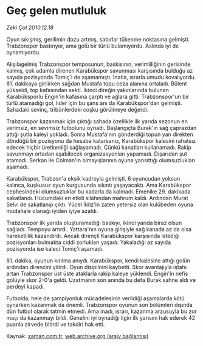 # Geç gelen mutluluk

*Zeki Çol 2010.12.18*

<td class="columnist-detail">
<p>Oyun sıkışmış, gerilimin dozu artmış, sabırlar tükenme noktasına gelmişti. Trabzonspor bastırıyor, ama golü bir türlü bulamıyordu. Aslında iyi de oynamıyordu.</p>
<p>
<div id="haberMetinDiv">
<p>
Alışılagelmiş Trabzonspor temposunun, baskısının, verimliliğinin gerisinde kalmış, çok adamla direnen Karabükspor savunması karşısında bulduğu az sayıda pozisyonda Tomiç'i de aşamamıştı. İnatla, ısrarla umudu kovalıyordu. 81. dakikaya girilirken sağdan Mustafa topu ceza alanına ortaladı. Bülent yükseldi, top kafasından sekti. İkinci direğin yakınlarında bulunan Karabüksporlu Engin'in kafasına çarptı ve ağlara gitti. Trabzonspor'un bir türlü atamadığı gol, lider için bu şans anı da Karabükspor'dan gelmişti. Sahadaki sevinç, tribünlerdeki coşku görülmeye değerdi.
<p>
Trabzonspor kazanmak için çıktığı sahada özellikle ilk yarıda sezonun en verimsiz, en sevimsiz futbolunu oynadı. Başlangıçta Burak'ın sağ çaprazdan attığı şutla kaleyi yokladı. Sonra Mustafa'nın gönderdiği topun yan direkten döndüğü bir pozisyonu da hesaba katarsanız, Karabükspor kalesini rahatsız edecek hiçbir üretkenliği sağlayamadı. Çünkü kanatları kullanamadı. Rakip savunmayı ortadan aşabilecek organizasyonları yapamadı. Dışarıdan şut atamadı. Serkan ile Colman'ın olmayışlarının oyuna yansıttığı olumsuzlukları aşamadı.
<p>
Karabükspor, Trabzon'a eksik kadroyla gelmişti. 6 oyuncudan yoksun kalınca, kuşkusuz oyun kurgusunda sıkıntı yaşayacaktı. Ama Karabükspor cephesindeki olumsuzluklar bu kadarla da kalmadı. Emenike 29. dakikada sakatlandı. Hücumdaki en etkili silahından mahrum kaldı. Ardından Murat Selvi de sakatlanıp çıktı. Yücel İldiz'in zaten yetersiz olan kulübeden oyuna müdahale olanağı iyiden iyiye azaldı.
<p>
Trabzonspor ilk yarıda oluşturamadığı baskıyı, ikinci yarıda biraz olsun sağladı. Tempoyu artırdı. Yattara'nın oyuna girişiyle sağ kanada az da olsa hareketlilik kazandırdı. Ancak dirençli Karabükspor karşısında istediği pozisyonları bulmakta ciddi zorlukları yaşadı. Yakaladığı az sayıda pozisyonda ise kaleci Tomiç'i aşamadı.
<p>
81. dakika, oyunun kırılma anıydı. Karabükspor, kendi kalesine attığı golün ardından direncini yitirdi. Oyun disiplinini kaybetti. Skor avantajıyla iştahı artan Trabzonspor üst üste ataklarla rakip kaleye yüklendi. Engin'in nefis golüyle skor 2-0'a geldi. Uzatmanın son anında bu defa Burak sahne aldı ve perdeyi kapadı.
<p>
Futbolda, hele de şampiyonluk mücadelesinin verildiği aşamalarda kötü oynarken kazanmak da önemli. Trabzonspor oyunun son bölümleri dışında dün futbol olarak tatmin etmedi. Ama inadı, ısrarı, kazanma arzusuyla bu zor maçı da kazanmayı bildi. Genelini iyi oynadığı ligin ilk yarısını hak ederek 42 puanla zirvede bitirdi ve takdiri hak etti.
<p></p></p></p></p></p></p></p></div>
</p>
<a href="http://web.archive.org/web/20101230055045/mailto:/">
</a></td>

Kaynak: [zaman.com.tr](http://zaman.com.tr/yazar.do?yazino=1066773), [web.archive.org (arşiv bağlantısı)](http://web.archive.org/web/20101230055045/http://www.zaman.com.tr:80/yazar.do?yazino=1066773)
